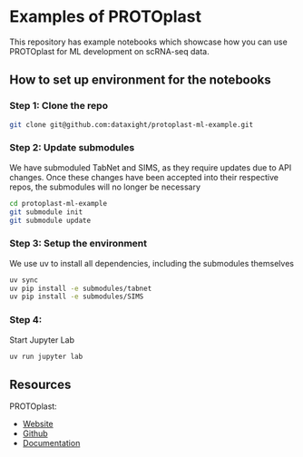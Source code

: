 # Examples of PROTOplast

This repository has example notebooks which showcase how you can use PROTOplast for ML development on scRNA-seq data.

## How to set up environment for the notebooks

### Step 1: Clone the repo

```bash
git clone git@github.com:dataxight/protoplast-ml-example.git
```


### Step 2: Update submodules

We have submoduled TabNet and SIMS, as they require updates due to API changes.  Once these changes have been accepted into their respective repos, the submodules will no longer be necessary

```bash
cd protoplast-ml-example
git submodule init
git submodule update
```

### Step 3: Setup the environment

We use uv to install all dependencies, including the submodules themselves
```bash
uv sync
uv pip install -e submodules/tabnet
uv pip install -e submodules/SIMS
```


### Step 4: 

Start Jupyter Lab

```bash
uv run jupyter lab
```

## Resources

PROTOplast:

- [Website](https://wwww.dataxight.com/services/protoplast)
- [Github](https://github.com/dataxight/protoplast)
- [Documentation](https://protoplast.dataxight.com)

